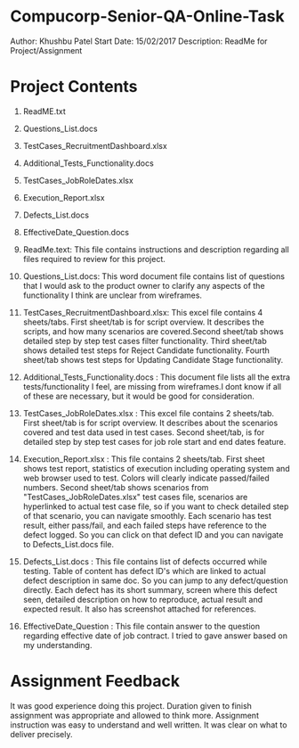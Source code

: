 # Compucorp-Senior-QA-Online-Task
Author: Khushbu Patel 
Start Date: 15/02/2017
Description: ReadMe for Project/Assignment

# Project Contents
1. ReadME.txt
2. Questions_List.docs
3. TestCases_RecruitmentDashboard.xlsx
4. Additional_Tests_Functionality.docs
5. TestCases_JobRoleDates.xlsx
6. Execution_Report.xlsx
7. Defects_List.docs
8. EffectiveDate_Question.docs

1. ReadMe.text: This file contains instructions and description regarding all files required to review for this project.
2. Questions_List.docs: This word document file contains list of questions that I would ask to the product owner to clarify any aspects of the functionality I think are unclear from wireframes. 
3. TestCases_RecruitmentDashboard.xlsx: This excel file contains 4 sheets/tabs. First sheet/tab is for script overview. It describes the scripts, and how many scenarios are covered.Second sheet/tab shows detailed step by step test cases filter functionality. Third sheet/tab shows detailed test steps for Reject Candidate functionality. Fourth sheet/tab shows test steps for Updating Candidate Stage functionality.
4. Additional_Tests_Functionality.docs : This document file lists all the extra tests/functionality I feel, are missing from wireframes.I dont know if all of these are necessary, but it would be good for consideration.
5. TestCases_JobRoleDates.xlsx : This excel file contains 2 sheets/tab. First sheet/tab is for script overview. It describes about the scenarios covered and test data used in test cases. Second sheet/tab, is for detailed step by step test cases for job role start and end dates feature.
6. Execution_Report.xlsx : This file contains 2 sheets/tab. First sheet shows test report, statistics of execution including operating system and web browser used to test. Colors will clearly indicate passed/failed numbers. Second sheet/tab shows scenarios from "TestCases_JobRoleDates.xlsx" test cases file, scenarios are hyperlinked to actual test case file, so if you want to check detailed step of that scenario, you can navigate smoothly. Each scenario has test result, either pass/fail, and each failed steps have reference to the defect logged. So you can click on that defect ID and you can navigate to Defects_List.docs file.
7. Defects_List.docs : This file contains list of defects occurred while testing. Table of content has defect ID's which are linked to actual defect description in same doc. So you can jump to any defect/question directly. Each defect has its short summary, screen where this defect seen, detailed description on how to reproduce, actual result and expected result. It also has screenshot attached for references.
8. EffectiveDate_Question : This file contain answer to the question regarding effective date of job contract. I tried to gave answer based on my understanding.   

# Assignment Feedback

It was good experience doing this project. Duration given to finish assignment was appropriate and allowed to think more. Assignment 
instruction was easy to understand and well written. It was clear on what to deliver precisely.
